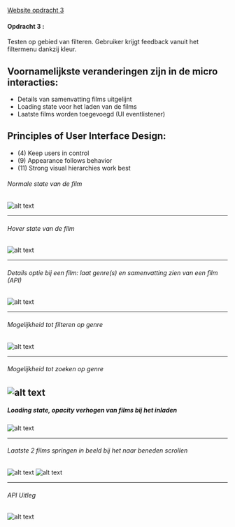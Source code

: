 [Website opdracht 3](https://stefanvanbrummelen.github.io/Frontend-for-Designers/Opdracht%203/v5)


#### Opdracht 3 : 

Testen op gebied van filteren. Gebruiker krijgt feedback vanuit het filtermenu dankzij kleur.

## Voornamelijkste veranderingen zijn in de micro interacties:
- Details van samenvatting films uitgelijnt
- Loading state voor het laden van de films
- Laatste films worden toegevoegd (UI eventlistener)


## Principles of User Interface Design:
- (4) Keep users in control
- (9) Appearance follows behavior
- (11) Strong visual hierarchies work best


###### Normale state van de film
![alt text](https://stefanvanbrummelen.github.io/Frontend-for-Designers/Opdracht%203/v5/assets/images/1.article.png)

-----
###### Hover state van de film
![alt text](https://stefanvanbrummelen.github.io/Frontend-for-Designers/Opdracht%203/v5/assets/images/2.hover_article.png)

-----
###### Details optie bij een film: laat genre(s) en samenvatting zien van een film (API)
![alt text](https://stefanvanbrummelen.github.io/Frontend-for-Designers/Opdracht%203/v5/assets/images/3.details_article.png)

-----
###### Mogelijkheid tot filteren op genre
![alt text](https://stefanvanbrummelen.github.io/Frontend-for-Designers/Opdracht%203/v5/assets/images/4.filter_genre.png)

-----
###### Mogelijkheid tot zoeken op genre
![alt text](https://stefanvanbrummelen.github.io/Frontend-for-Designers/Opdracht%203/v5/assets/images/8.search_genre.png)
-----

##### Loading state, opacity verhogen van films bij het inladen
![alt text](https://stefanvanbrummelen.github.io/Frontend-for-Designers/Opdracht%203/v5/assets/images/5.loading_state.png)

-----
###### Laatste 2 films springen in beeld bij het naar beneden scrollen
![alt text](https://stefanvanbrummelen.github.io/Frontend-for-Designers/Opdracht%203/v5/assets/images/6.scroll_event.png)
![alt text](https://stefanvanbrummelen.github.io/Frontend-for-Designers/Opdracht%203/v5/assets/images/7.scroll_event_show.png)

-----
###### API Uitleg
![alt text](https://stefanvanbrummelen.github.io/Frontend-for-Designers/Opdracht%203/v5/assets/images/concept_uitwerking.png)

